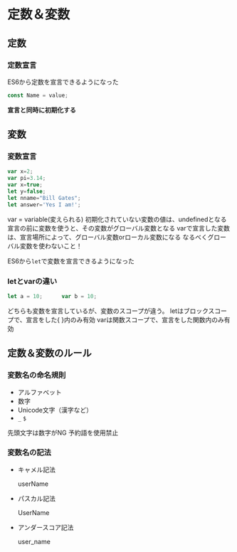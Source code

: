 # 定数＆変数



## 定数



### 定数宣言

ES6から定数を宣言できるようになった

```javascript
const Name = value;
```

**宣言と同時に初期化する**



## 変数



### 変数宣言

```javascript
var x=2;
var pi=3.14;
var x=true;
let y=false;
let nname="Bill Gates";
let answer='Yes I am!';
```

var = variable(変えられる)
初期化されていない変数の値は、undefinedとなる
宣言の前に変数を使うと、その変数がグローバル変数となる
varで宣言した変数は、宣言場所によって、グローバル変数orローカル変数になる
なるべくグローバル変数を使わないこと！

ES6から`let`で変数を宣言できるようになった



### letとvarの違い

```javascript
let a = 10;      var b = 10;
```

どちらも変数を宣言しているが、変数のスコープが違う。
letはブロックスコープで、宣言をした{ }内のみ有効
varは関数スコープで、宣言をした関数内のみ有効



## 定数＆変数のルール



### 変数名の命名規則

* アルファベット
* 数字
* Unicode文字（漢字など）
* `_` `$`

先頭文字は数字がNG 予約語を使用禁止



### 変数名の記法

* キャメル記法

  userName

* パスカル記法

  UserName

* アンダースコア記法

  user_name



















